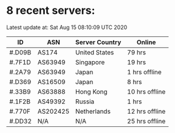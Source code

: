 # 8 recent servers:

Latest update at: Sat Aug 15 08:10:09 UTC 2020

| ID | ASN | Server Country | Online |
| -- | --- | -------------- | ------ |
| #.D09B | AS174 | United States | 79 hrs |
| #.7F1D | AS63949 | Singapore | 19 hrs |
| #.2A79 | AS63949 | Japan | 1 hrs offline |
| #.D369 | AS16509 | Japan | 8 hrs |
| #.33B9 | AS63888 | Hong Kong | 10 hrs offline |
| #.1F2B | AS49392 | Russia | 1 hrs |
| #.770F | AS202425 | Netherlands | 12 hrs offline |
| #.DD32 | N/A | N/A | 25 hrs offline |

